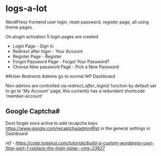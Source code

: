 # logs-a-lot
WordPress frontend user login, reset password, register page, all using theme pages.

On plugin activation 5 login pages are created

* Login Page - Sign In
* Redirect after login - Your Account
* Register Page - Register
* Forgot Password Page - Forgot Your Password?
* Choose New password Page - Pick a New Password


##User Redirects
Admins go to normal WP Dashboard

Non-admins are controlled via _redirect_after_login()_ function by default set to go to 'My Account' page, this currently has a redundant shortcode 'member-account'

## Google Captcha#
Dont forget once active to add recapcha keys https://www.google.com/recaptcha/admin#list in the general settings in Dashboard



_ref - https://code.tutsplus.com/tutorials/build-a-custom-wordpress-user-flow-part-1-replace-the-login-page--cms-23627_
